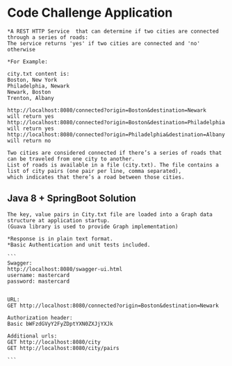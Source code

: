 # Code Challenge Application
	*A REST HTTP Service  that can determine if two cities are connected through a series of roads:
	The service returns 'yes' if two cities are connected and 'no' otherwise
	
	*For Example:
	
	city.txt content is:
	Boston, New York
	Philadelphia, Newark
	Newark, Boston
	Trenton, Albany
	
	http://localhost:8080/connected?origin=Boston&destination=Newark
	will return yes
	http://localhost:8080/connected?origin=Boston&destination=Philadelphia
	will return yes
	http://localhost:8080/connected?origin=Philadelphia&destination=Albany
	will return no
	
	Two cities are considered connected if there’s a series of roads that can be traveled from one city to another.
	List of roads is available in a file (city.txt). The file contains a list of city pairs (one pair per line, comma separated), 
	which indicates that there’s a road between those cities.
	
	 
## Java 8 + SpringBoot Solution
	The key, value pairs in City.txt file are loaded into a Graph data structure at application startup.
	(Guava library is used to provide Graph implementation)
	
	*Response is in plain text format.
	*Basic Authentication and unit tests included.
	
	```
	Swagger:
	http://localhost:8080/swagger-ui.html
	username: mastercard
	password: mastercard
	
	
	URL:
	GET http://localhost:8080/connected?origin=Boston&destination=Newark
	
	Authorization header:
	Basic bWFzdGVyY2FyZDptYXN0ZXJjYXJk 
	
	Additional urls:
	GET http://localhost:8080/city
	GET http://localhost:8080/city/pairs

	```

